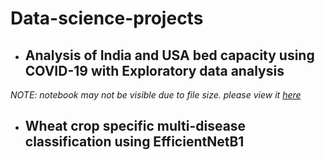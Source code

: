 # Data-science-projects

* ## Analysis of India and USA bed capacity using COVID-19 with Exploratory data analysis
<i>NOTE: notebook may not be visible due to file size. please view it <a href = "https://nbviewer.org/github/OmkarDhekane/Data-science-projects/blob/main/USA_India_beds_analysis_omkar%28PICT%29.ipynb" target="_blank" >here</a></i> 

* ## Wheat crop specific multi-disease classification using EfficientNetB1


